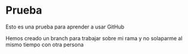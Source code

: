 # Prueba
Esto es una prueba para aprender a usar GitHub

Hemos creado un branch para trabajar sobre mi rama y no solaparme al mismo tiempo con otra persona
